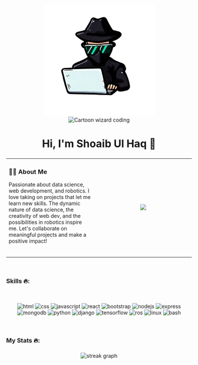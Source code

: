 <div align="center">
<img src="https://raw.githubusercontent.com/shoaibulhaque/shoaibulhaque/main/PhotoRoom-20230608_232131.png" height="300"/>
</div>

<div align="center">
<img src="https://img.shields.io/static/v1?message=Coding%20wizard&logo=Harry-Potter&label=&color=black&logoColor=white&labelColor=&style=for-the-badge" height="25" alt="Cartoon wizard coding"/>

</div>

###

<h1 align="center"> Hi, I'm Shoaib Ul Haq 👋</h1>

###

<table> <tr> <td> <h3 align="left">👩‍💻 About Me</h3>
<p align="left"></b>Passionate about data science, web development, and robotics. I love taking on projects that let me learn new skills. The dynamic nature of data science, the creativity of web dev, and the possibilities in robotics inspire me. Let's collaborate on meaningful projects and make a positive impact!</b></p><br> </td> <td width="250"> <div align="center"> <img height="150" src="https://media.tenor.com/images/b7939d73d32cb3ce5e48a80dd35dc599/tenor.gif" /> </div> </td> </tr> </table><br>

###

<div align="center">

<h3 align="left">Skills 🔥:</h3><br><br>

<img src="https://skillicons.dev/icons?i=html" alt="html" width="36" height="36"/>

<img src="https://skillicons.dev/icons?i=css" alt="css" width="36" height="36"/>

<img src="https://skillicons.dev/icons?i=js" alt="javascript" width="36" height="36"/>

<img src="https://skillicons.dev/icons?i=react" alt="react" width="36" height="36"/>

<img src="https://skillicons.dev/icons?i=bootstrap" alt="bootstrap" width="36" height="36"/> 

<img src="https://skillicons.dev/icons?i=nodejs" alt="nodejs" width="36" height="36"/>

<img src="https://skillicons.dev/icons?i=express" alt="express" width="36" height="36"/>

<img src="https://skillicons.dev/icons?i=mongodb" alt="mongodb" width="36" height="36"/>

<img src="https://skillicons.dev/icons?i=python" alt="python" width="36" height="36"/>

<img src="https://skillicons.dev/icons?i=django" alt="django" width="36" height="36"/>

<img src="https://skillicons.dev/icons?i=tensorflow" alt="tensorflow" width="36" height="36"/>

<img src="https://skillicons.dev/icons?i=ros" alt="ros" width="36" height="36"/>

<img src="https://skillicons.dev/icons?i=linux" alt="linux" width="36" height="36"/>

<img src="https://skillicons.dev/icons?i=bash" alt="bash" width="36" height="36"/>

</div><br><br>


###

<h3 align="left">My Stats 🔥:</h3>

###

<div align="center">
  <img src="https://streak-stats.demolab.com?user=shoaibulhaque&locale=en&mode=daily&theme=dark&hide_border=false&border_radius=5&order=3" height="220" alt="streak graph"  />
</div>

